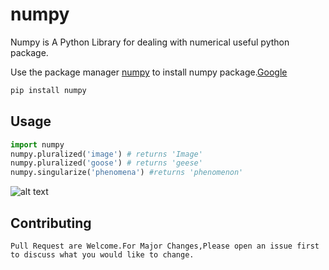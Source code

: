 # numpy


Numpy is A Python Library for dealing with numerical useful python package.

Use the package manager [numpy](http://pip.pypa.io/en/stable/) to install numpy package.[Google](google.com)

```bash
pip install numpy
```

## Usage

```python
import numpy
numpy.pluralized('image') # returns 'Image'
numpy.pluralized('goose') # returns 'geese'
numpy.singularize('phenomena') #returns 'phenomenon'
```
![alt text](http://http://www.stellaandchewys.com.wp-content/uploads/maplechristmas.jpg)

## Contributing

```
Pull Request are Welcome.For Major Changes,Please open an issue first to discuss what you would like to change.
```

